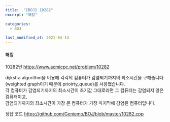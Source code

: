 ```yaml
---
title:  "[BOJ] 10282"
excerpt: "해킹"

categories:
  - BOJ

last_modified_at: 2021-04-14
---
```


#### 해킹

10282번 <https://www.acmicpc.net/problem/10282>

dijkstra algorithm을 이용해 각각의 컴퓨터가 감염되기까지의 최소시간을 구해줍니다.<br>
(weighted graph이기 때문에 prioirty_queue)를 사용했습니다.<br>
각 컴퓨터가 감염되기까지의 최소시간이 초기값 그대로라면 그 컴퓨터는 감염되지 않은 컴퓨터이고,<br>
감염되기까지의 최소시간이 가장 큰 컴퓨터가 가장 마지막에 감염된 컴퓨터입니다.

정답 코드 <https://github.com/Geniemo/BOJ/blob/master/10282.cpp>